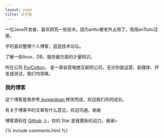 ```yaml
---
layout: page
title: 关于我 
---
```


一位Java开发者，喜欢研究一些技术。因为anttu被老外占用了，改用anTtutu注册。
<p>
平时喜欢整理个人博客，逛逛技术论坛。
<p>
了解一些linux、DB、服务器方面的少量知识。

<p>

所在公司
<a target="_blank" href="http://www.purcotton.com/">PurCotton</a>，
是一家自营电商互联网公司，无论你是运营、新媒体、开发或测试，我们均青睐。
<p>

<p>

<h3> 我的博客 </h3>  

<p>

这个博客是我参考<a target="_blank" href="http://baixin.io/"> leopardpan </a>修改而成，欢迎我们共同成长。

<p>

<p>

有关于博客中的文章有什么意见，欢迎沟通，谢谢 

<p> 

博客源码在 <a target="_blank" href='https://github.com/anTtutu/anTtutu.github.io/'>Github</a> 上，你的 Star 是我更新的动力，谢谢~

{% include comments.html %}
